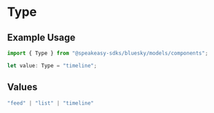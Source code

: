 # Type

## Example Usage

```typescript
import { Type } from "@speakeasy-sdks/bluesky/models/components";

let value: Type = "timeline";
```

## Values

```typescript
"feed" | "list" | "timeline"
```